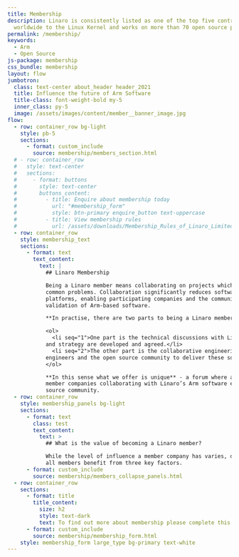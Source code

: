 ```yaml
---
title: Membership
description: Linaro is consistently listed as one of the top five contributors
  worldwide to the Linux Kernel and works on more than 70 open source projects.
permalink: /membership/
keywords:
  - Arm
  - Open Source
js-package: membership
css_bundle: membership
layout: flow
jumbotron:
  class: text-center about_header header_2021
  title: Influence the future of Arm Software
  title-class: font-weight-bold my-5
  inner_class: py-5
  image: /assets/images/content/member__banner_image.jpg
flow:
  - row: container_row bg-light
    style: pb-5
    sections:
      - format: custom_include
        source: membership/members_section.html
  # - row: container_row
  #   style: text-center
  #   sections:
  #     - format: buttons
  #       style: text-center
  #       buttons_content:
  #         - title: Enquire about membership today
  #           url: "#membership_form"
  #           style: btn-primary enquire_button text-uppercase
  #         - title: View membership rules
  #           url: /assets/downloads/Membership_Rules_of_Linaro_Limited_Effective_26th_July_20122.pdf
  - row: container_row
    style: membership_text
    sections:
      - format: text
        text_content:
          text: |
            ## Linaro Membership

            Being a Linaro member means collaborating on projects which help enable new markets on Arm and solve
            common problems. Collaboration significantly reduces software fragmentation across the many Arm
            platforms, enabling participating companies and the community to reduce their costs for development and
            validation of Arm-based software.

            **In practise, there are two parts to being a Linaro member.** 

            <ol>
              <li seq="1">One part is the technical discussions with Linaro and other industry leaders in which roadmaps
            and strategy are developed and agreed.</li>
              <li seq="2">The other part is the collaborative engineering which then takes place between Linaro, member
            engineers and the open source community to deliver these solutions.</li>
            </ol>

            **In this sense what we offer is unique** - a forum where actual software engineering happens as a result of
            member companies collaborating with Linaro’s Arm software experts, other industry leaders and the open
            source community.
  - row: container_row
    style: membership_panels bg-light
    sections:
      - format: text
        class: test
        text_content:
          text: >
            ## What is the value of becoming a Linaro member?

            While the level of influence a member company has varies, depending on what membership type they have,
            all members benefit from three key factors.
      - format: custom_include
        source: membership/members_collapse_panels.html
  - row: container_row
    sections:
      - format: title
        title_content:
          size: h2
          style: text-dark
          text: To find out more about membership please complete this form
      - format: custom_include
        source: membership/membership_form.html
    style: membership_form large_type bg-primary text-white
---
```

